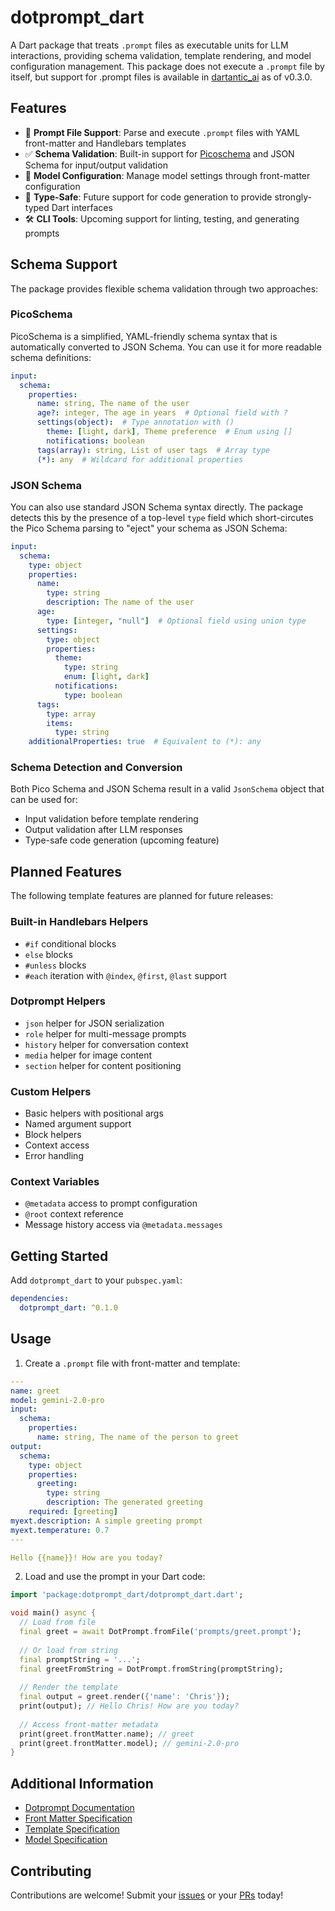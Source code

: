 # dotprompt_dart

A Dart package that treats `.prompt` files as executable units for LLM
interactions, providing schema validation, template rendering, and model
configuration management. This package does not execute a `.prompt` file by
itself, but support for .prompt files is available in
[dartantic_ai](https://pub.dev/packages/dartantic_ai) as of v0.3.0.

## Features

- 📝 **Prompt File Support**: Parse and execute `.prompt` files with YAML
  front-matter and Handlebars templates
- ✅ **Schema Validation**: Built-in support for
  [Picoschema](https://google.github.io/dotprompt/reference/picoschema/) and
  JSON Schema for input/output validation
- 🔧 **Model Configuration**: Manage model settings through front-matter
  configuration
- 🎯 **Type-Safe**: Future support for code generation to provide strongly-typed
  Dart interfaces
- 🛠️ **CLI Tools**: Upcoming support for linting, testing, and generating
  prompts

## Schema Support

The package provides flexible schema validation through two approaches:

### PicoSchema

PicoSchema is a simplified, YAML-friendly schema syntax that is automatically
converted to JSON Schema. You can use it for more readable schema definitions:

```yaml
input:
  schema:
    properties:
      name: string, The name of the user
      age?: integer, The age in years  # Optional field with ?
      settings(object):  # Type annotation with ()
        theme: [light, dark], Theme preference  # Enum using []
        notifications: boolean
      tags(array): string, List of user tags  # Array type
      (*): any  # Wildcard for additional properties
```

### JSON Schema

You can also use standard JSON Schema syntax directly. The package detects this
by the presence of a top-level `type` field which short-circutes the Pico Schema
parsing to "eject" your schema as JSON Schema:

```yaml
input:
  schema:
    type: object
    properties:
      name:
        type: string
        description: The name of the user
      age:
        type: [integer, "null"]  # Optional field using union type
      settings:
        type: object
        properties:
          theme:
            type: string
            enum: [light, dark]
          notifications:
            type: boolean
      tags:
        type: array
        items:
          type: string
    additionalProperties: true  # Equivalent to (*): any
```

### Schema Detection and Conversion

Both Pico Schema and JSON Schema result in a valid `JsonSchema` object that can
be used for:
- Input validation before template rendering
- Output validation after LLM responses
- Type-safe code generation (upcoming feature)

## Planned Features

The following template features are planned for future releases:

### Built-in Handlebars Helpers
- `#if` conditional blocks
- `else` blocks
- `#unless` blocks
- `#each` iteration with `@index`, `@first`, `@last` support

### Dotprompt Helpers
- `json` helper for JSON serialization
- `role` helper for multi-message prompts
- `history` helper for conversation context
- `media` helper for image content
- `section` helper for content positioning

### Custom Helpers
- Basic helpers with positional args
- Named argument support
- Block helpers
- Context access
- Error handling

### Context Variables
- `@metadata` access to prompt configuration
- `@root` context reference
- Message history access via `@metadata.messages`

## Getting Started

Add `dotprompt_dart` to your `pubspec.yaml`:

```yaml
dependencies:
  dotprompt_dart: ^0.1.0
```

## Usage

1. Create a `.prompt` file with front-matter and template:

```yaml
---
name: greet
model: gemini-2.0-pro
input:
  schema:
    properties:
      name: string, The name of the person to greet
output:
  schema:
    type: object
    properties:
      greeting:
        type: string
        description: The generated greeting
    required: [greeting]
myext.description: A simple greeting prompt
myext.temperature: 0.7
---

Hello {{name}}! How are you today? 
```

2. Load and use the prompt in your Dart code:

```dart
import 'package:dotprompt_dart/dotprompt_dart.dart';

void main() async {
  // Load from file
  final greet = await DotPrompt.fromFile('prompts/greet.prompt');
  
  // Or load from string
  final promptString = '...';
  final greetFromString = DotPrompt.fromString(promptString);
  
  // Render the template
  final output = greet.render({'name': 'Chris'});
  print(output); // Hello Chris! How are you today?
  
  // Access front-matter metadata
  print(greet.frontMatter.name); // greet
  print(greet.frontMatter.model); // gemini-2.0-pro
}
```

## Additional Information

- [Dotprompt Documentation](https://google.github.io/dotprompt/)
- [Front Matter
  Specification](https://google.github.io/dotprompt/reference/frontmatter/)
- [Template
  Specification](https://google.github.io/dotprompt/reference/template/)
- [Model Specification](https://google.github.io/dotprompt/reference/model/)

## Contributing

Contributions are welcome! Submit your
[issues](https://github.com/csells/dotprompt_dart/issues) or your
[PRs](https://github.com/csells/dotprompt_dart/pulls) today!
